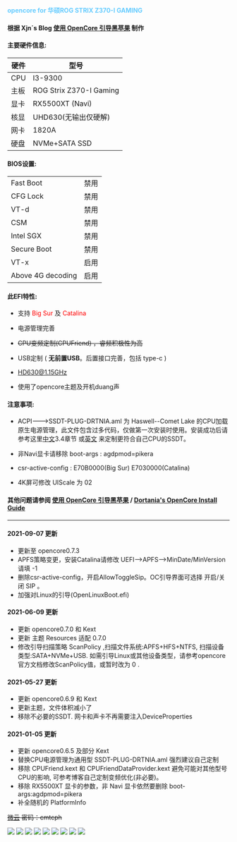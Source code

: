 <font color=#66ccff>**opencore for 华硕ROG STRIX Z370-I GAMING**</font>



#### 根据 Xjn´s Blog [使用 OpenCore 引导黑苹果](https://blog.xjn819.com/post/opencore-guide.html) 制作

#### 主要硬件信息:

|硬件|型号|
|----|----|
|CPU|I3-9300|
|主板|ROG Strix Z370-I Gaming|
|显卡|RX5500XT (Navi)|
|核显|UHD630(无输出仅硬解)|
|网卡|1820A|
|硬盘|NVMe+SATA SSD|


#### BIOS设置:

|||
|----|----|
|Fast Boot|禁用|
|CFG Lock|禁用|
|VT-d|禁用|
|CSM|禁用|
|Intel SGX|禁用|
|Secure Boot|禁用|
|VT-x|启用|
|Above 4G decoding|启用|


#### 此EFI特性:

- 支持 <font color=red>Big Sur</font> 及 <font color=red>Catalina</font>

- 电源管理完善
- ~~CPU变频定制(CPUFriend) ，睿频积极性为高~~
- USB定制 ( **无前置USB**。后置接口完善，包括 type-c )
- HD630@1.15GHz
- 使用了opencore主题及开机duang声

#### 注意事项:

- ACPI--->SSDT-PLUG-DRTNIA.aml 为 Haswell--Comet Lake 的CPU加载原生电源管理，此文件包含过多代码，仅做第一次安装时使用。安装成功后请参考这里[中文](https://blog.xjn819.com/post/opencore-guide.html)3.4章节 或[英文](https://dortania.github.io/Getting-Started-With-ACPI/ssdt-platform.html#desktop)
来定制更符合自己CPU的SSDT。

- 非Navi显卡请移除 boot-args : agdpmod=pikera

- csr-active-config : E70B0000(Big Sur)  E7030000(Catalina)

- 4K屏可修改 UIScale 为 02


#### 其他问题请参阅 [使用 OpenCore 引导黑苹果](https://blog.xjn819.com/post/opencore-guide.html) / [Dortania's OpenCore Install Guide](https://dortania.github.io/OpenCore-Install-Guide/prerequisites.html)

-------------------------------------------------------------------------------------------------------------

#### 2021-09-07 更新
 - 更新至 opencore0.7.3
 - APFS策略变更，安装Catalina请修改 UEFI-->APFS-->MinDate/MinVersion 请填 -1
 - 删除csr-active-config，开启AllowToggleSip。OC引导界面可选择 开启/关闭 SIP 。
 - 加强对Linux的引导(OpenLinuxBoot.efi)




#### 2021-06-09 更新

 - 更新 opencore0.7.0 和 Kext
 - 更新 主题 Resources 适配 0.7.0
 - 修改引导扫描策略 ScanPolicy ,扫描文件系统:APFS+HFS+NTFS, 扫描设备类型:SATA+NVMe+USB.
   如需引导Linux或其他设备类型，请参考opencore官方文档修改ScanPolicy值，或暂时改为 0 .



#### 2021-05-27 更新

 - 更新 opencore0.6.9 和 Kext
 - 更新主题，文件体积减小了
 - 移除不必要的SSDT. 网卡和声卡不再需要注入DeviceProperties





#### 2021-01-05 更新
 - 更新 opencore0.6.5 及部分 Kext
 - 替换CPU电源管理为通用型 SSDT-PLUG-DRTNIA.aml 强烈建议自己定制
 - 移除 CPUFriend.kext 和 CPUFriendDataProvider.kext 避免可能对其他型号CPU的影响,
   可参考博客自己定制变频优化(非必要)。
 - 移除 RX5500XT 显卡的参数，非 Navi 显卡依然要删除 boot-args:agdpmod=pikera
 - 补全随机的 PlatformInfo
 

~~[微云](https://share.weiyun.com/neWqa1eb)
密码：cmtcph~~



![](https://github.com/WenSong-L/ROG-STRIX-Z370i-Hackintosh/blob/main/Screenshot/kext.png)
![](https://github.com/WenSong-L/ROG-STRIX-Z370i-Hackintosh/blob/main/Screenshot/usb.png)
![](https://github.com/WenSong-L/ROG-STRIX-Z370i-Hackintosh/blob/main/Screenshot/设备.png)
![](https://github.com/WenSong-L/ROG-STRIX-Z370i-Hackintosh/blob/main/Screenshot/截屏2020-12-21%20下午11.39.44.png)
![](https://github.com/WenSong-L/ROG-STRIX-Z370i-Hackintosh/blob/main/Screenshot/截屏2020-12-21%20下午11.48.20.png)
![](https://github.com/WenSong-L/ROG-STRIX-Z370i-Hackintosh/blob/main/Screenshot/截屏2020-12-21%20下午11.48.49.png)
![](https://github.com/WenSong-L/ROG-STRIX-Z370i-Hackintosh/blob/main/Screenshot/截屏2020-12-21%20下午11.49.31.png)
![](https://github.com/WenSong-L/ROG-STRIX-Z370i-Hackintosh/blob/main/Screenshot/截屏2020-12-21%20下午11.50.01.png)
![](https://github.com/WenSong-L/ROG-STRIX-Z370i-Hackintosh/blob/main/Screenshot/截屏2020-12-21%20下午11.53.30.png)
